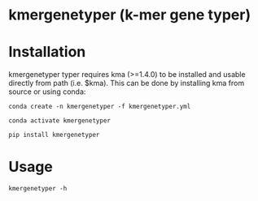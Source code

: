 # kmergenetyper (k-mer gene typer)

# Installation

kmergenetyper typer requires kma (>=1.4.0) to be installed and usable directly from path (i.e. $kma).
This can be done by installing kma from source or using conda:

`conda create -n kmergenetyper -f kmergenetyper.yml`

`conda activate kmergenetyper`

`pip install kmergenetyper`

# Usage

`kmergenetyper -h`
